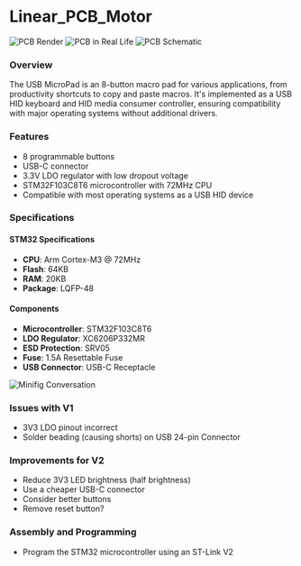 **Linear_PCB_Motor**
================

![PCB Render](<USB Keypad.jpg>)
![PCB in Real Life](<DSC05812.JPG>)
![PCB Schematic](<USB Keypad.svg>)

### Overview

The USB MicroPad is an 8-button macro pad for various applications, from productivity shortcuts to copy and paste macros. It's implemented as a USB HID keyboard and HID media consumer controller, ensuring compatibility with major operating systems without additional drivers.

### Features

* 8 programmable buttons
* USB-C connector
* 3.3V LDO regulator with low dropout voltage
* STM32F103C8T6 microcontroller with 72MHz CPU
* Compatible with most operating systems as a USB HID device

### Specifications

#### STM32 Specifications

* **CPU**: Arm Cortex-M3 @ 72MHz
* **Flash**: 64KB
* **RAM**: 20KB
* **Package**: LQFP-48

#### Components

* **Microcontroller**: STM32F103C8T6
* **LDO Regulator**: XC6206P332MR
* **ESD Protection**: SRV05
* **Fuse**: 1.5A Resettable Fuse
* **USB Connector**: USB-C Receptacle

![Minifig Conversation](<DSC05815.JPG>)

### Issues with V1

* 3V3 LDO pinout incorrect
* Solder beading (causing shorts) on USB 24-pin Connector

### Improvements for V2

* Reduce 3V3 LED brightness (half brightness)
* Use a cheaper USB-C connector
* Consider better buttons
* Remove reset button?

### Assembly and Programming

* Program the STM32 microcontroller using an ST-Link V2
